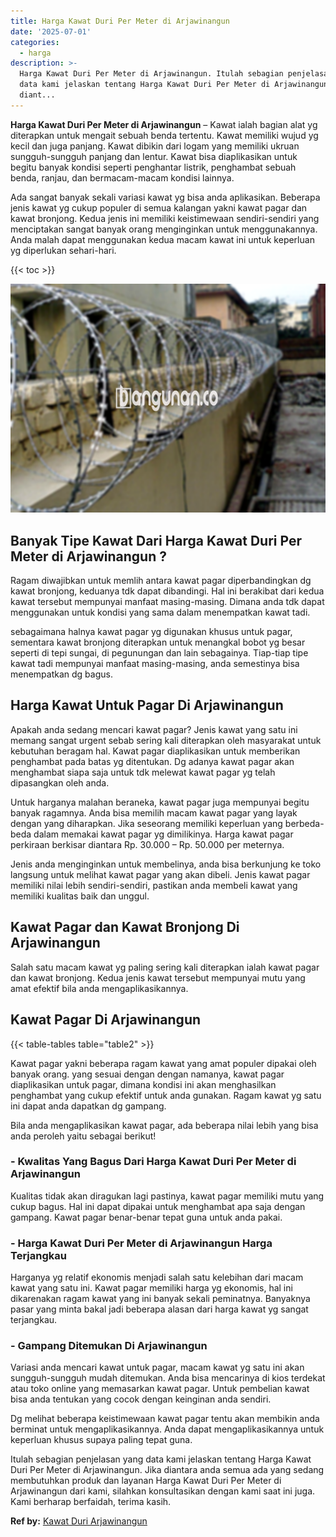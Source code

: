 ```yaml
---
title: Harga Kawat Duri Per Meter di Arjawinangun
date: '2025-07-01'
categories:
  - harga
description: >-
  Harga Kawat Duri Per Meter di Arjawinangun. Itulah sebagian penjelasan yang
  data kami jelaskan tentang Harga Kawat Duri Per Meter di Arjawinangun. Jika
  diant...
---
```


**Harga Kawat Duri Per Meter di Arjawinangun** – Kawat ialah bagian alat yg diterapkan untuk mengait sebuah benda tertentu. Kawat memiliki wujud yg kecil dan juga panjang. Kawat dibikin dari logam yang memiliki ukruan sungguh-sungguh panjang dan lentur. Kawat bisa diaplikasikan untuk begitu banyak kondisi seperti penghantar listrik, penghambat sebuah benda, ranjau, dan bermacam-macam kondisi lainnya.

Ada sangat banyak sekali variasi kawat yg bisa anda aplikasikan. Beberapa jenis kawat yg cukup populer di semua kalangan yakni kawat pagar dan kawat bronjong. Kedua jenis ini memiliki keistimewaan sendiri-sendiri yang menciptakan sangat banyak orang menginginkan untuk menggunakannya. Anda malah dapat menggunakan kedua macam kawat ini untuk keperluan yg diperlukan sehari-hari.

{{< toc >}}

![Harga Kawat Duri Per Meter di Arjawinangun](/images/jual-kawat-murah49.png)

## Banyak Tipe Kawat Dari Harga Kawat Duri Per Meter di Arjawinangun ?

Ragam diwajibkan untuk memlih antara kawat pagar diperbandingkan dg kawat bronjong, keduanya tdk dapat dibandingi. Hal ini berakibat dari kedua kawat tersebut mempunyai manfaat masing-masing. Dimana anda tdk dapat menggunakan untuk kondisi yang sama dalam menempatkan kawat tadi.

sebagaimana halnya kawat pagar yg digunakan khusus untuk pagar, sementara kawat bronjong diterapkan untuk menangkal bobot yg besar seperti di tepi sungai, di pegunungan dan lain sebagainya. Tiap-tiap tipe kawat tadi mempunyai manfaat masing-masing, anda semestinya bisa menempatkan dg bagus.

## Harga Kawat Untuk Pagar Di Arjawinangun

Apakah anda sedang mencari kawat pagar? Jenis kawat yang satu ini memang sangat urgent sebab sering kali diterapkan oleh masyarakat untuk kebutuhan beragam hal. Kawat pagar diaplikasikan untuk memberikan penghambat pada batas yg ditentukan. Dg adanya kawat pagar akan menghambat siapa saja untuk tdk melewat kawat pagar yg telah dipasangkan oleh anda.

Untuk harganya malahan beraneka, kawat pagar juga mempunyai begitu banyak ragamnya. Anda bisa memilih macam kawat pagar yang layak dengan yang diharapkan. Jika seseorang memiliki keperluan yang berbeda-beda dalam memakai kawat pagar yg dimilikinya. Harga kawat pagar perkiraan berkisar diantara Rp. 30.000 – Rp. 50.000 per meternya.

Jenis anda menginginkan untuk membelinya, anda bisa berkunjung ke toko langsung untuk melihat kawat pagar yang akan dibeli. Jenis kawat pagar memiliki nilai lebih sendiri-sendiri, pastikan anda membeli kawat yang memiliki kualitas baik dan unggul.

## Kawat Pagar dan Kawat Bronjong Di Arjawinangun

Salah satu macam kawat yg paling sering kali diterapkan ialah kawat pagar dan kawat bronjong. Kedua jenis kawat tersebut mempunyai mutu yang amat efektif bila anda mengaplikasikannya.

## Kawat Pagar Di Arjawinangun

{{< table-tables table="table2" >}}

Kawat pagar yakni beberapa ragam kawat yang amat populer dipakai oleh banyak orang. yang sesuai dengan dengan namanya, kawat pagar diaplikasikan untuk pagar, dimana kondisi ini akan menghasilkan penghambat yang cukup efektif untuk anda gunakan. Ragam kawat yg satu ini dapat anda dapatkan dg gampang.

Bila anda mengaplikasikan kawat pagar, ada beberapa nilai lebih yang bisa anda peroleh yaitu sebagai berikut!

### \- Kwalitas Yang Bagus Dari Harga Kawat Duri Per Meter di Arjawinangun

Kualitas tidak akan diragukan lagi pastinya, kawat pagar memiliki mutu yang cukup bagus. Hal ini dapat dipakai untuk menghambat apa saja dengan gampang. Kawat pagar benar-benar tepat guna untuk anda pakai.

### \- Harga Kawat Duri Per Meter di Arjawinangun Harga Terjangkau

Harganya yg relatif ekonomis menjadi salah satu kelebihan dari macam kawat yang satu ini. Kawat pagar memiliki harga yg ekonomis, hal ini dikarenakan ragam kawat yang ini banyak sekali peminatnya. Banyaknya pasar yang minta bakal jadi beberapa alasan dari harga kawat yg sangat terjangkau.

### \- Gampang Ditemukan Di Arjawinangun

Variasi anda mencari kawat untuk pagar, macam kawat yg satu ini akan sungguh-sungguh mudah ditemukan. Anda bisa mencarinya di kios terdekat atau toko online yang memasarkan kawat pagar. Untuk pembelian kawat bisa anda tentukan yang cocok dengan keinginan anda sendiri.

Dg melihat beberapa keistimewaan kawat pagar tentu akan membikin anda berminat untuk mengaplikasikannya. Anda dapat mengaplikasikannya untuk keperluan khusus supaya paling tepat guna.

Itulah sebagian penjelasan yang data kami jelaskan tentang Harga Kawat Duri Per Meter di Arjawinangun. Jika diantara anda semua ada yang sedang membutuhkan produk dan layanan Harga Kawat Duri Per Meter di Arjawinangun dari kami, silahkan konsultasikan dengan kami saat ini juga. Kami berharap berfaidah, terima kasih.

**Ref by:** [Kawat Duri Arjawinangun](https://id.wikipedia.org/wiki/Kawat)
